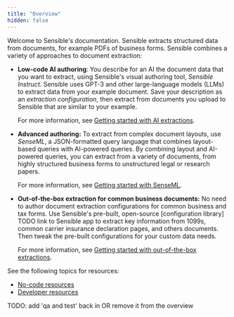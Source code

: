 ```yaml
---
title: "Overview"
hidden: false
---
```


Welcome to Sensible's documentation. Sensible extracts structured data from documents, for example PDFs of business forms. Sensible combines a variety of approaches to document extraction:

- **Low-code AI authoring**: You describe for an AI the document data that you want to extract, using Sensible's visual authoring tool, *Sensible Instruct*. Sensible uses GPT-3 and other large-language models (LLMs) to extract data from your example document. Save your description as an *extraction configuration*, then extract from documents you upload to Sensible that are similar to your example.  

  For more information, see [Getting started with AI extractions](doc:getting-started-ai).

- **Advanced authoring:**  To extract from complex document layouts, use *SenseML*, a JSON-formatted query language that combines layout-based queries with AI-powered queries. By combining layout and AI-powered queries, you can extract from a variety of documents, from highly structured business forms to unstructured legal or research papers.

   For more information, see [Getting started with SenseML](doc:getting-started).

- **Out-of-the-box extraction for common business documents:**  No need to author document extraction configurations for common business and tax forms. Use Sensible's pre-built, open-source [configuration library] TODO link to Sensible app to extract key information from  1099s, common carrier insurance declaration pages, and others documents. Then tweak the pre-built configurations for your custom data needs.

   For more information, see [Getting started with out-of-the-box extractions](doc:excel-quickstart).

See the following topics for resources:

- [No-code resources](doc:no-code)
- [Developer resources](doc:developer)



TODO: add 'qa and test' back in OR remove it from the overview
